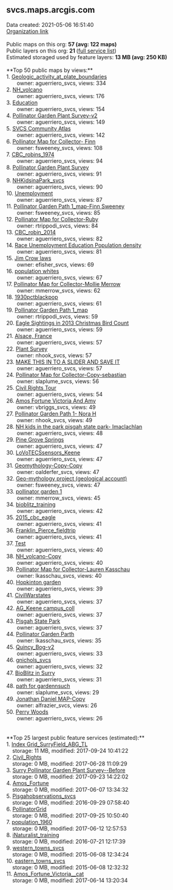 <h2>svcs.maps.arcgis.com</h2> Data created: 2021-05-06 16:51:40 <br /><a target='new' href='https://svcs.maps.arcgis.com'>Organization link</a><br /><br />Public maps on this org: <b>57 (avg: 122 maps)</b><br />Public layers on this org: <b>21 </b>(<a target='new' href='https://services.arcgis.com/FSiF8gG4E3qeLcrT/ArcGIS/rest/services'>full service list</a>)<br />Estimated storaged used by feature layers: <b>13 MB (avg: 250 KB)</b><br /><br />**Top 50 public maps by views:**<br />  1. <a target='new' href='https://www.arcgis.com/home/item.html?id=6c30966288d04a418b7eb1924cddc519'>Geologic_activity_at_plate_boundaries</a> <br />  &nbsp;&nbsp;&nbsp;&nbsp; &nbsp;&nbsp;owner: aguerriero_svcs, views: 334<br />  2. <a target='new' href='https://www.arcgis.com/home/item.html?id=64fa38a659d845888e3164a62d21f47c'>NH_volcano</a> <br />  &nbsp;&nbsp;&nbsp;&nbsp; &nbsp;&nbsp;owner: aguerriero_svcs, views: 176<br />  3. <a target='new' href='https://www.arcgis.com/home/item.html?id=cc93e24cd4ad434da237ab822263c574'>Education</a> <br />  &nbsp;&nbsp;&nbsp;&nbsp; &nbsp;&nbsp;owner: aguerriero_svcs, views: 154<br />  4. <a target='new' href='https://www.arcgis.com/home/item.html?id=00c429a2440f41e5bedbc716dcd60942'>Pollinator Garden Plant Survey-v2</a> <br />  &nbsp;&nbsp;&nbsp;&nbsp; &nbsp;&nbsp;owner: aguerriero_svcs, views: 149<br />  5. <a target='new' href='https://www.arcgis.com/home/item.html?id=b588d88ccf744d27a499c26e60f14046'>SVCS Community Atlas</a> <br />  &nbsp;&nbsp;&nbsp;&nbsp; &nbsp;&nbsp;owner: aguerriero_svcs, views: 142<br />  6. <a target='new' href='https://www.arcgis.com/home/item.html?id=726ad39a1b394d92bb1567ce33e38c49'>Pollinator Map for Collector- Finn</a> <br />  &nbsp;&nbsp;&nbsp;&nbsp; &nbsp;&nbsp;owner: fsweeney_svcs, views: 108<br />  7. <a target='new' href='https://www.arcgis.com/home/item.html?id=d9f85c574e3f4ed89217df005c2893aa'>CBC_robins_1974</a> <br />  &nbsp;&nbsp;&nbsp;&nbsp; &nbsp;&nbsp;owner: aguerriero_svcs, views: 94<br />  8. <a target='new' href='https://www.arcgis.com/home/item.html?id=6888630396c64fc4bfa861958d248c60'>Pollinator Garden Plant Survey</a> <br />  &nbsp;&nbsp;&nbsp;&nbsp; &nbsp;&nbsp;owner: aguerriero_svcs, views: 91<br />  9. <a target='new' href='https://www.arcgis.com/home/item.html?id=ffc08871cd454f1d8dddf1afbc5f4ebb'>NHKidsinaPark_svcs</a> <br />  &nbsp;&nbsp;&nbsp;&nbsp; &nbsp;&nbsp;owner: aguerriero_svcs, views: 90<br />  10. <a target='new' href='https://www.arcgis.com/home/item.html?id=35bf9816ea0242e59fe87a65076e57e6'>Unemployment</a> <br />  &nbsp;&nbsp;&nbsp;&nbsp; &nbsp;&nbsp;owner: aguerriero_svcs, views: 87<br />  11. <a target='new' href='https://www.arcgis.com/home/item.html?id=34710f80d85b4c48a32b620dbe3e37e3'>Pollinator Garden Path 1_map-Finn Sweeney</a> <br />  &nbsp;&nbsp;&nbsp;&nbsp; &nbsp;&nbsp;owner: fsweeney_svcs, views: 85<br />  12. <a target='new' href='https://www.arcgis.com/home/item.html?id=55559dba8abd4345bbb36c6a0bb15e85'>Pollinator Map for Collector-Ruby</a> <br />  &nbsp;&nbsp;&nbsp;&nbsp; &nbsp;&nbsp;owner: rtrippodi_svcs, views: 84<br />  13. <a target='new' href='https://www.arcgis.com/home/item.html?id=2ed63f9dc1d847daa7e2112858be3c07'>CBC_robin_2014</a> <br />  &nbsp;&nbsp;&nbsp;&nbsp; &nbsp;&nbsp;owner: aguerriero_svcs, views: 82<br />  14. <a target='new' href='https://www.arcgis.com/home/item.html?id=ce1a0b5e00a44106b4f4e063ba8393dd'>Race Unemployment Education Population density</a> <br />  &nbsp;&nbsp;&nbsp;&nbsp; &nbsp;&nbsp;owner: aguerriero_svcs, views: 81<br />  15. <a target='new' href='https://www.arcgis.com/home/item.html?id=0e70c33745184c5a89bd5d06e7620ab6'>Jim Crow laws</a> <br />  &nbsp;&nbsp;&nbsp;&nbsp; &nbsp;&nbsp;owner: efisher_svcs, views: 69<br />  16. <a target='new' href='https://www.arcgis.com/home/item.html?id=3717f42a28554681874a91e69b506954'>population whites</a> <br />  &nbsp;&nbsp;&nbsp;&nbsp; &nbsp;&nbsp;owner: aguerriero_svcs, views: 67<br />  17. <a target='new' href='https://www.arcgis.com/home/item.html?id=6292d4e5a9554c458e0d9b8e7e90e82b'>Pollinator Map for Collector-Mollie Merrow</a> <br />  &nbsp;&nbsp;&nbsp;&nbsp; &nbsp;&nbsp;owner: mmerrow_svcs, views: 62<br />  18. <a target='new' href='https://www.arcgis.com/home/item.html?id=415b429a096342e6b489a7445869ca87'>1930pctblackpop</a> <br />  &nbsp;&nbsp;&nbsp;&nbsp; &nbsp;&nbsp;owner: aguerriero_svcs, views: 61<br />  19. <a target='new' href='https://www.arcgis.com/home/item.html?id=e38077c767a54e7486e554a2ed7428c5'>Pollinator Garden Path 1_map</a> <br />  &nbsp;&nbsp;&nbsp;&nbsp; &nbsp;&nbsp;owner: rtrippodi_svcs, views: 59<br />  20. <a target='new' href='https://www.arcgis.com/home/item.html?id=95a42094f5084f7a87a54fba4104ed87'>Eagle Sightings in 2013 Christmas Bird Count</a> <br />  &nbsp;&nbsp;&nbsp;&nbsp; &nbsp;&nbsp;owner: aguerriero_svcs, views: 59<br />  21. <a target='new' href='https://www.arcgis.com/home/item.html?id=bccff804321447619f390cd35e417584'>Alsace, France</a> <br />  &nbsp;&nbsp;&nbsp;&nbsp; &nbsp;&nbsp;owner: aguerriero_svcs, views: 57<br />  22. <a target='new' href='https://www.arcgis.com/home/item.html?id=d9f85e27de1e42fabebfdf0689ea744d'>Plant Survey</a> <br />  &nbsp;&nbsp;&nbsp;&nbsp; &nbsp;&nbsp;owner: nhook_svcs, views: 57<br />  23. <a target='new' href='https://www.arcgis.com/home/item.html?id=22116af9b7e94a7a96be92937c8607db'>MAKE THIS IN TO A SLIDER AND SAVE IT</a> <br />  &nbsp;&nbsp;&nbsp;&nbsp; &nbsp;&nbsp;owner: aguerriero_svcs, views: 57<br />  24. <a target='new' href='https://www.arcgis.com/home/item.html?id=97d12f9e6a7d40f8a3fe390b9e0ce879'>Pollinator Map for Collector-Copy-sebastian</a> <br />  &nbsp;&nbsp;&nbsp;&nbsp; &nbsp;&nbsp;owner: slaplume_svcs, views: 56<br />  25. <a target='new' href='https://www.arcgis.com/home/item.html?id=f278d722e2d748f5a33d00a3cad8069f'>Civil Rights Tour</a> <br />  &nbsp;&nbsp;&nbsp;&nbsp; &nbsp;&nbsp;owner: aguerriero_svcs, views: 54<br />  26. <a target='new' href='https://www.arcgis.com/home/item.html?id=6f96a2a3c38a448a86bc8091fe263545'>Amos Fortune Victoria And Amy</a> <br />  &nbsp;&nbsp;&nbsp;&nbsp; &nbsp;&nbsp;owner: vbriggs_svcs, views: 49<br />  27. <a target='new' href='https://www.arcgis.com/home/item.html?id=ed0df58ffcbe4abdbb5843135cfc5545'>Pollinator Garden Path 1- Nora H</a> <br />  &nbsp;&nbsp;&nbsp;&nbsp; &nbsp;&nbsp;owner: nhook_svcs, views: 49<br />  28. <a target='new' href='https://www.arcgis.com/home/item.html?id=77f152472e9545f5a1cbf6580b766dd7'>NH kids in the park pisgah state park- Imaclachlan</a> <br />  &nbsp;&nbsp;&nbsp;&nbsp; &nbsp;&nbsp;owner: aguerriero_svcs, views: 48<br />  29. <a target='new' href='https://www.arcgis.com/home/item.html?id=a1eadfd0052d413eba4fdf9668c790dc'>Pine Grove Springs</a> <br />  &nbsp;&nbsp;&nbsp;&nbsp; &nbsp;&nbsp;owner: aguerriero_svcs, views: 47<br />  30. <a target='new' href='https://www.arcgis.com/home/item.html?id=a9158e7ebc5d4d5d9498d98235294595'>LoVoTECSsensors_Keene</a> <br />  &nbsp;&nbsp;&nbsp;&nbsp; &nbsp;&nbsp;owner: aguerriero_svcs, views: 47<br />  31. <a target='new' href='https://www.arcgis.com/home/item.html?id=3853f4333c2d4c3991e6e380fe92ac28'>Geomythology-Copy-Copy</a> <br />  &nbsp;&nbsp;&nbsp;&nbsp; &nbsp;&nbsp;owner: oalderfer_svcs, views: 47<br />  32. <a target='new' href='https://www.arcgis.com/home/item.html?id=2f9615cd685e492681bf09dfb1bde4ef'>Geo-mythology project (geological account) </a> <br />  &nbsp;&nbsp;&nbsp;&nbsp; &nbsp;&nbsp;owner: fsweeney_svcs, views: 47<br />  33. <a target='new' href='https://www.arcgis.com/home/item.html?id=d740f8721fb44dd1b93d9fa9bff8c106'>pollinator garden 1</a> <br />  &nbsp;&nbsp;&nbsp;&nbsp; &nbsp;&nbsp;owner: mmerrow_svcs, views: 45<br />  34. <a target='new' href='https://www.arcgis.com/home/item.html?id=bdd15b1a90364529b435ddaf8623289f'>bioblitz_training</a> <br />  &nbsp;&nbsp;&nbsp;&nbsp; &nbsp;&nbsp;owner: aguerriero_svcs, views: 42<br />  35. <a target='new' href='https://www.arcgis.com/home/item.html?id=4a0aa0f2ef294da19493bc732cf22926'>2015_cbc_eagle</a> <br />  &nbsp;&nbsp;&nbsp;&nbsp; &nbsp;&nbsp;owner: aguerriero_svcs, views: 41<br />  36. <a target='new' href='https://www.arcgis.com/home/item.html?id=c842aef6b3754fd495fae75ca20063b7'>Franklin_Pierce_fieldtrip</a> <br />  &nbsp;&nbsp;&nbsp;&nbsp; &nbsp;&nbsp;owner: aguerriero_svcs, views: 41<br />  37. <a target='new' href='https://www.arcgis.com/home/item.html?id=fdee5e0722814955967fc6e3d2bee5f2'>Test</a> <br />  &nbsp;&nbsp;&nbsp;&nbsp; &nbsp;&nbsp;owner: aguerriero_svcs, views: 40<br />  38. <a target='new' href='https://www.arcgis.com/home/item.html?id=003b73619db24058b7d6f482b507f78a'>NH_volcano-Copy</a> <br />  &nbsp;&nbsp;&nbsp;&nbsp; &nbsp;&nbsp;owner: aguerriero_svcs, views: 40<br />  39. <a target='new' href='https://www.arcgis.com/home/item.html?id=898a1cbcf1a04218a8300a4bd08cb8db'>Pollinator Map for Collector-Lauren Kasschau</a> <br />  &nbsp;&nbsp;&nbsp;&nbsp; &nbsp;&nbsp;owner: lkasschau_svcs, views: 40<br />  40. <a target='new' href='https://www.arcgis.com/home/item.html?id=dea5b71b4b4940969fe221ad24655ac0'>Hopkinton garden</a> <br />  &nbsp;&nbsp;&nbsp;&nbsp; &nbsp;&nbsp;owner: aguerriero_svcs, views: 39<br />  41. <a target='new' href='https://www.arcgis.com/home/item.html?id=433d8845181d402dadb5dc886c9083ef'>CivilWarstates</a> <br />  &nbsp;&nbsp;&nbsp;&nbsp; &nbsp;&nbsp;owner: aguerriero_svcs, views: 37<br />  42. <a target='new' href='https://www.arcgis.com/home/item.html?id=7eba04b3c6384fbe84ab1b82d36d01d9'>AG_Keene campus_coll</a> <br />  &nbsp;&nbsp;&nbsp;&nbsp; &nbsp;&nbsp;owner: aguerriero_svcs, views: 37<br />  43. <a target='new' href='https://www.arcgis.com/home/item.html?id=934f09d144e148dd8effc4ab132f3bd8'>Pisgah State Park</a> <br />  &nbsp;&nbsp;&nbsp;&nbsp; &nbsp;&nbsp;owner: aguerriero_svcs, views: 37<br />  44. <a target='new' href='https://www.arcgis.com/home/item.html?id=d73cc6d1f885454eabf7fdaa09dfbb25'>Pollinator Garden Parth</a> <br />  &nbsp;&nbsp;&nbsp;&nbsp; &nbsp;&nbsp;owner: lkasschau_svcs, views: 35<br />  45. <a target='new' href='https://www.arcgis.com/home/item.html?id=9f77ea9272ab4c6b85fbc7819c87ddd6'>Quincy_Bog-v2</a> <br />  &nbsp;&nbsp;&nbsp;&nbsp; &nbsp;&nbsp;owner: aguerriero_svcs, views: 33<br />  46. <a target='new' href='https://www.arcgis.com/home/item.html?id=2d08fff826b9477793a04d9926ef8c57'>gnichols_svcs</a> <br />  &nbsp;&nbsp;&nbsp;&nbsp; &nbsp;&nbsp;owner: aguerriero_svcs, views: 32<br />  47. <a target='new' href='https://www.arcgis.com/home/item.html?id=1829f4d43a394121ba5cce9532fdfd27'>BioBlitz in Surry</a> <br />  &nbsp;&nbsp;&nbsp;&nbsp; &nbsp;&nbsp;owner: aguerriero_svcs, views: 31<br />  48. <a target='new' href='https://www.arcgis.com/home/item.html?id=963d1329e9594b5196711891da50d776'>path for gardennsuch</a> <br />  &nbsp;&nbsp;&nbsp;&nbsp; &nbsp;&nbsp;owner: slaplume_svcs, views: 29<br />  49. <a target='new' href='https://www.arcgis.com/home/item.html?id=a5c505f10a824272879aa8b29a98af9c'>Jonathan Daniel MAP-Copy</a> <br />  &nbsp;&nbsp;&nbsp;&nbsp; &nbsp;&nbsp;owner: alfrazier_svcs, views: 26<br />  50. <a target='new' href='https://www.arcgis.com/home/item.html?id=f2e4c9faccb2473db8c368c3dae2ec26'>Perry Woods</a> <br />  &nbsp;&nbsp;&nbsp;&nbsp; &nbsp;&nbsp;owner: aguerriero_svcs, views: 26<br /><br /><br />**Top 25 largest public feature services (estimated):**<br /> 1. <a target='new' href='https://www.arcgis.com/home/item.html?id=5f2bc5d9bedd4f1eac2379b41705cb2c'>Index Grid_SurryField_ABG_TL</a><br /> &nbsp;&nbsp;&nbsp;&nbsp;storage: 11 MB, modified: 2017-09-24 10:41:22<br /> 2. <a target='new' href='https://www.arcgis.com/home/item.html?id=dd36eec6f1e84058908e56591a225df8'>Civil_Rights</a><br /> &nbsp;&nbsp;&nbsp;&nbsp;storage: 0 MB, modified: 2017-06-28 11:09:29<br /> 3. <a target='new' href='https://www.arcgis.com/home/item.html?id=2081e1adb1e445c5a2d0343cc5f2d62c'>Surry Pollinator Garden Plant Survey--Before</a><br /> &nbsp;&nbsp;&nbsp;&nbsp;storage: 0 MB, modified: 2017-09-23 14:22:02<br /> 4. <a target='new' href='https://www.arcgis.com/home/item.html?id=b1ca7a637b374832b302eca2584a2f38'>Amos_Fortune</a><br /> &nbsp;&nbsp;&nbsp;&nbsp;storage: 0 MB, modified: 2017-06-07 13:34:32<br /> 5. <a target='new' href='https://www.arcgis.com/home/item.html?id=ae84d7eaeb4f49dd8bac5b0c76206ef5'>Pisgahobservations_svcs</a><br /> &nbsp;&nbsp;&nbsp;&nbsp;storage: 0 MB, modified: 2016-09-29 07:58:40<br /> 6. <a target='new' href='https://www.arcgis.com/home/item.html?id=c7a2f86f0b3845bea541babf992efc6e'>PollinatorGrid</a><br /> &nbsp;&nbsp;&nbsp;&nbsp;storage: 0 MB, modified: 2017-09-25 10:50:40<br /> 7. <a target='new' href='https://www.arcgis.com/home/item.html?id=69a295e8a9734961bc2790b38b89f4b2'>population_1960</a><br /> &nbsp;&nbsp;&nbsp;&nbsp;storage: 0 MB, modified: 2017-06-12 12:57:53<br /> 8. <a target='new' href='https://www.arcgis.com/home/item.html?id=5281dba274a840c396f5ee861ec7e31b'>iNaturalist_training</a><br /> &nbsp;&nbsp;&nbsp;&nbsp;storage: 0 MB, modified: 2016-07-21 12:17:39<br /> 9. <a target='new' href='https://www.arcgis.com/home/item.html?id=dfa4adcd2af84f4b8585ab39522a7865'>western_towns_svcs</a><br /> &nbsp;&nbsp;&nbsp;&nbsp;storage: 0 MB, modified: 2015-06-08 12:34:24<br /> 10. <a target='new' href='https://www.arcgis.com/home/item.html?id=121d8d33a7bf4e288b24606983d24ef0'>eastern_towns_svcs</a><br /> &nbsp;&nbsp;&nbsp;&nbsp;storage: 0 MB, modified: 2015-06-08 12:32:32<br /> 11. <a target='new' href='https://www.arcgis.com/home/item.html?id=4042b56fd9af48c2877f65be44a95484'>Amos_Fortune_Victoria__cat</a><br /> &nbsp;&nbsp;&nbsp;&nbsp;storage: 0 MB, modified: 2017-06-14 13:20:34<br />